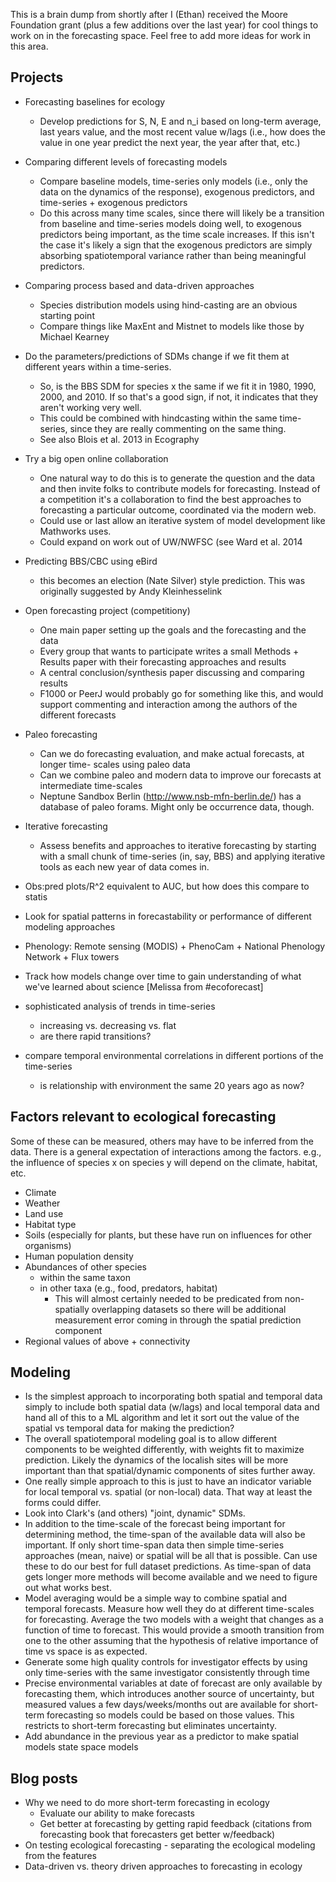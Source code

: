 This is a brain dump from shortly after I (Ethan) received the Moore Foundation grant (plus a few additions over the last year) for cool things to work on in the forecasting space. Feel free to add more ideas for work in this area.

## Projects

* Forecasting baselines for ecology
    * Develop predictions for S, N, E and n_i based on long-term average, last
      years value, and the most recent value w/lags (i.e., how does the value in
      one year predict the next year, the year after that, etc.)
* Comparing different levels of forecasting models
    * Compare baseline models, time-series only models (i.e., only the data on
      the dynamics of the response), exogenous predictors, and time-series +
      exogenous predictors
    * Do this across many time scales, since there will likely be a transition
      from baseline and time-series models doing well, to exogenous predictors
      being important, as the time scale increases. If this isn't the case it's
      likely a sign that the exogenous predictors are simply absorbing
      spatiotemporal variance rather than being meaningful predictors.
* Comparing process based and data-driven approaches
    * Species distribution models using hind-casting are an obvious starting
      point
    * Compare things like MaxEnt and Mistnet to models like those by Michael
      Kearney
* Do the parameters/predictions of SDMs change if we fit them at different years
  within a time-series.
    * So, is the BBS SDM for species x the same if we fit it
      in 1980, 1990, 2000, and 2010. If so that's a good sign, if not, it indicates
      that they aren't working very well.
    * This could be combined with hindcasting within the same time-series, since
      they are really commenting on the same thing.
	* See also Blois et al. 2013 in Ecography
* Try a big open online collaboration
    * One natural way to do this is to generate the question and the data and
      then invite folks to contribute models for forecasting. Instead of a
      competition it's a collaboration to find the best approaches to
      forecasting a particular outcome, coordinated via the modern web.
    * Could use or last allow an iterative system of model development like
      Mathworks uses.
    * Could expand on work out of UW/NWFSC (see Ward et al. 2014 
* Predicting BBS/CBC using eBird
  * this becomes an election (Nate Silver) style prediction. This was originally
  suggested by Andy Kleinhesselink
* Open forecasting project (competitiony)
    * One main paper setting up the goals and the forecasting and the data
    * Every group that wants to participate writes a small Methods + Results
      paper with their forecasting approaches and results
	* A central conclusion/synthesis paper discussing and comparing results
	* F1000 or PeerJ would probably go for something like this, and would
	support commenting and interaction among the authors of the different
	forecasts
* Paleo forecasting
    * Can we do forecasting evaluation, and make actual forecasts, at longer time-
      scales using paleo data
    * Can we combine paleo and modern data to improve our forecasts at intermediate
      time-scales
    * Neptune Sandbox Berlin (http://www.nsb-mfn-berlin.de/) has a database of paleo 
      forams. Might only be occurrence data, though.
* Iterative forecasting
    * Assess benefits and approaches to iterative forecasting by starting with a
      small chunk of time-series (in, say, BBS) and applying iterative tools as each
      new year of data comes in.

* Obs:pred plots/R^2 equivalent to AUC, but how does this compare to statis
* Look for spatial patterns in forecastability or performance of different
modeling approaches
* Phenology: Remote sensing (MODIS) + PhenoCam + National Phenology Network +
  Flux towers
* Track how models change over time to gain understanding of what we've learned
  about science [Melissa from #ecoforecast]

* sophisticated analysis of trends in time-series
    * increasing vs. decreasing vs. flat
    * are there rapid transitions?
* compare temporal environmental correlations in different portions of the
time-series
    * is relationship with environment the same 20 years ago as now?

## Factors relevant to ecological forecasting

Some of these can be measured, others may have to be inferred from the
data. There is a general expectation of interactions among the factors. e.g.,
the influence of species x on species y will depend on the climate, habitat,
etc.

* Climate
* Weather
* Land use
* Habitat type
* Soils (especially for plants, but these have run on influences for other
  organisms)
* Human population density
* Abundances of other species
  * within the same taxon
  * in other taxa (e.g., food, predators, habitat)
    * This will almost certainly needed to be predicated from non-spatially
      overlapping datasets so there will be additional measurement error
      coming in through the spatial prediction component
* Regional values of above + connectivity

## Modeling

* Is the simplest approach to incorporating both spatial and temporal data
  simply to include both spatial data (w/lags) and local temporal data and hand
  all of this to a ML algorithm and let it sort out the value of the spatial vs
  temporal data for making the prediction?
* The overall spatiotemporal modeling goal is to allow different components to
  be weighted differently, with weights fit to maximize prediction. Likely the
  dynamics of the localish sites will be more important than that
  spatial/dynamic components of sites further away.
* One really simple approach to this is just to have an indicator variable for
  local temporal vs. spatial (or non-local) data. That way at least the forms
  could differ.
* Look into Clark's (and others) "joint, dynamic" SDMs.
* In addition to the time-scale of the forecast being important for determining
  method, the time-span of the available data will also be important. If only
  short time-span data then simple time-series approaches (mean, naive) or
  spatial will be all that is possible. Can use these to do our best for full
  dataset predictions. As time-span of data gets longer more methods will become
  available and we need to figure out what works best.
* Model averaging would be a simple way to combine spatial and temporal
  forecasts. Measure how well they do at different time-scales for
  forecasting. Average the two models with a weight that changes as a function
  of time to forecast. This would provide a smooth transition from one to the
  other assuming that the hypothesis of relative importance of time vs space is
  as expected.
* Generate some high quality controls for investigator effects by using only
  time-series with the same investigator consistently through time
* Precise environmental variables at date of forecast are only available by
  forecasting them, which introduces another source of uncertainty, but measured
  values a few days/weeks/months out are available for short-term forecasting so
  models could be based on those values. This restricts to short-term
  forecasting but eliminates uncertainty.
* Add abundance in the previous year as a predictor to make spatial models state space models

## Blog posts

* Why we need to do more short-term forecasting in ecology
  * Evaluate our ability to make forecasts
  * Get better at forecasting by getting rapid feedback (citations from
    forecasting book that forecasters get better w/feedback)
* On testing ecological forecasting - separating the ecological modeling from
  the features
* Data-driven vs. theory driven approaches to forecasting in ecology
